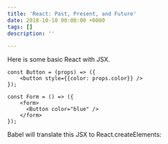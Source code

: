 ```yaml
---
title: 'React: Past, Present, and Future'
date: 2018-10-10 00:00:00 +0000
tags: []
description: ''

---
```

Here is some basic React with JSX. 

    const Button = (props) => ({
    	<button style={{color: props.color}} />
    });
    
    const Form = () => ({
    	<form>
          <Button color="blue" />
        </form>
    });

Babel will translate this JSX to React.createElements: